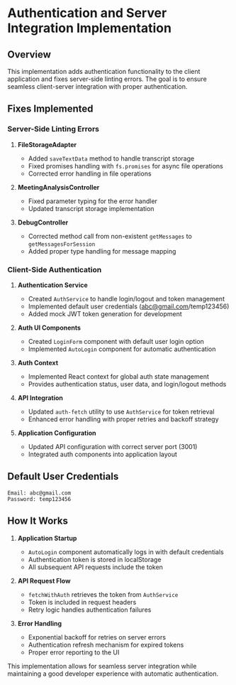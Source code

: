 # Authentication and Server Integration Implementation

## Overview

This implementation adds authentication functionality to the client application and fixes server-side linting errors. The goal is to ensure seamless client-server integration with proper authentication.

## Fixes Implemented

### Server-Side Linting Errors

1. **FileStorageAdapter**
   - Added `saveTextData` method to handle transcript storage
   - Fixed promises handling with `fs.promises` for async file operations
   - Corrected error handling in file operations

2. **MeetingAnalysisController**
   - Fixed parameter typing for the error handler
   - Updated transcript storage implementation

3. **DebugController**
   - Corrected method call from non-existent `getMessages` to `getMessagesForSession`
   - Added proper type handling for message mapping

### Client-Side Authentication

1. **Authentication Service**
   - Created `AuthService` to handle login/logout and token management
   - Implemented default user credentials (abc@gmail.com/temp123456)
   - Added mock JWT token generation for development

2. **Auth UI Components**
   - Created `LoginForm` component with default user login option
   - Implemented `AutoLogin` component for automatic authentication

3. **Auth Context**
   - Implemented React context for global auth state management
   - Provides authentication status, user data, and login/logout methods

4. **API Integration**
   - Updated `auth-fetch` utility to use `AuthService` for token retrieval
   - Enhanced error handling with proper retries and backoff strategy

5. **Application Configuration**
   - Updated API configuration with correct server port (3001)
   - Integrated auth components into application layout

## Default User Credentials

```
Email: abc@gmail.com
Password: temp123456
```

## How It Works

1. **Application Startup**
   - `AutoLogin` component automatically logs in with default credentials
   - Authentication token is stored in localStorage
   - All subsequent API requests include the token

2. **API Request Flow**
   - `fetchWithAuth` retrieves the token from `AuthService`
   - Token is included in request headers
   - Retry logic handles authentication failures

3. **Error Handling**
   - Exponential backoff for retries on server errors
   - Authentication refresh mechanism for expired tokens
   - Proper error reporting to the UI

This implementation allows for seamless server integration while maintaining a good developer experience with automatic authentication. 